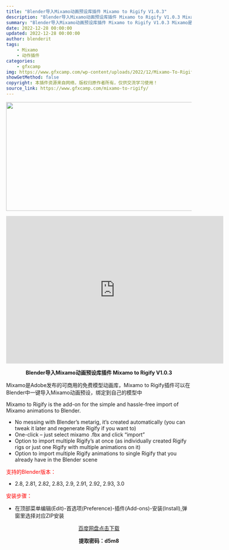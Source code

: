 ```yaml
---
title: "Blender导入Mixamo动画预设库插件 Mixamo to Rigify V1.0.3"
description: "Blender导入Mixamo动画预设库插件 Mixamo to Rigify V1.0.3 Mixamo是Adobe发布的可商用的免费模型动画库，Mixamo to Rigify插件可以在Blend..."
summary: "Blender导入Mixamo动画预设库插件 Mixamo to Rigify V1.0.3 Mixamo是Adobe发布的可商用的免费模型动画库，Mixamo to Rigify插件可以在Blend..."
date: 2022-12-28 00:00:00
updated: 2022-12-28 00:00:00
author: blenderit
tags: 
    - Mixamo
    - 动作插件
categories:
    - gfxcamp
img: https://www.gfxcamp.com/wp-content/uploads/2022/12/Mixamo-To-Rigify.jpg
showGetMethod: false
copyright: 本插件资源来自网络，版权归原作者所有，仅供交流学习使用！
source_link: https://www.gfxcamp.com/mixamo-to-rigify/
---
```

<div><p><img decoding="async" class="aligncenter size-full wp-image-109210" src="https://www.gfxcamp.com/wp-content/uploads/2022/12/Mixamo-To-Rigify.jpg" data-src="https://www.gfxcamp.com/wp-content/uploads/2022/12/Mixamo-To-Rigify.jpg" alt="" width="590" height="295" data-srcset="https://www.gfxcamp.com/wp-content/uploads/2022/12/Mixamo-To-Rigify.jpg 590w, https://www.gfxcamp.com/wp-content/uploads/2022/12/Mixamo-To-Rigify-150x75.jpg 150w" data-sizes="(max-width: 590px) 100vw, 590px"></p><p style="text-align: center;"><iframe loading="lazy" src="https://player.youku.com/embed/XNTkzMjEzNzA0MA==" width="590" height="400" frameborder="0" allowfullscreen="allowfullscreen" data-mce-fragment="1"></iframe></p><p style="text-align: center;"><strong>Blender导入Mixamo动画预设库插件 Mixamo to Rigify V1.0.3</strong></p><p>Mixamo是Adobe发布的可商用的免费模型动画库，Mixamo to Rigify插件可以在Blender中一键导入Mixamo动画预设，绑定到自己的模型中</p><p>Mixamo to Rigify is the add-on for the simple and hassle-free import of Mixamo animations to Blender.</p><ul>
<li>No messing with Blender’s metarig, it’s created automatically (you can tweak it later and regenerate Rigify if you want to)</li>
<li>One-click – just select mixamo .fbx and click “import”</li>
<li>Option to import multiple Rigify’s at once (as individually created Rigify rigs or just one Rigify with multiple animations on it)</li>
<li>Option to import multiple Rigify animations to single Rigify that you already have in the Blender scene</li>
</ul><p style="text-align: left;"><span style="color: #ff0000;">支持的Blender版本：</span></p><ul>
<li style="text-align: left;">2.8, 2.81, 2.82, 2.83, 2.9, 2.91, 2.92, 2.93, 3.0</li>
</ul><p style="text-align: left;"><span style="color: #ff0000;">安装步骤：</span></p><ul>
<li>在顶部菜单编辑(Edit)-首选项(Preference)-插件(Add-ons)-安装(Install),弹窗里选择对应ZIP安装</li>
</ul><p style="text-align: center;"><a class="maxbutton-3 maxbutton maxbutton-baidu" target="_blank" rel="noopener" href="https://pan.baidu.com/s/1ZTSy85SDZa4JkrxeAYRspQ?pwd=d5m8"><span class="mb-text">百度网盘点击下载</span></a></p><p style="text-align: center;"><strong>提取密码：d5m8</strong></p></div>